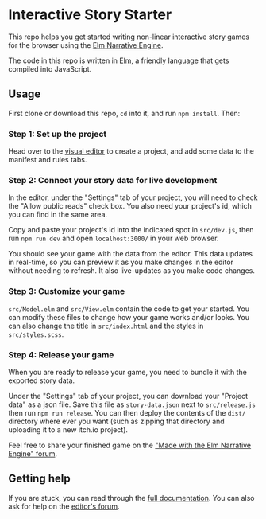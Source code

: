 # Interactive Story Starter

This repo helps you get started writing non-linear interactive story games for the
browser using the [Elm Narrative Engine](https://enegames.itch.io/elm-narrative-engine).

The code in this repo is written in [Elm](https://elm-lang.org/), a friendly language
that gets compiled into JavaScript.

## Usage

First clone or download this repo, `cd` into it, and run `npm install`. Then:

### Step 1: Set up the project

Head over to the [visual editor](https://enegames.itch.io/elm-narrative-engine) to
create a project, and add some data to the manifest and rules tabs.

### Step 2: Connect your story data for live development

In the editor, under the "Settings" tab of your project, you will need to check the
"Allow public reads" check box. You also need your project's id, which you can find
in the same area.

Copy and paste your project's id into the indicated spot in `src/dev.js`, then run
`npm run dev` and open `localhost:3000/` in your web browser.

You should see your game with the data from the editor. This data updates in
real-time, so you can preview it as you make changes in the editor without needing to
refresh. It also live-updates as you make code changes.

### Step 3: Customize your game

`src/Model.elm` and `src/View.elm` contain the code to get your started. You can
modify these files to change how your game works and/or looks. You can also change
the title in `src/index.html` and the styles in `src/styles.scss`.

### Step 4: Release your game

When you are ready to release your game, you need to bundle it with the exported
story data.

Under the "Settings" tab of your project, you can download your "Project data" as a
json file. Save this file as `story-data.json` next to `src/release.js` then run
`npm run release`. You can then deploy the contents of the `dist/` directory where
ever you want (such as zipping that directory and uploading it to a new itch.io
project).

Feel free to share your finished game on the ["Made with the Elm Narrative Engine"
forum](https://itch.io/t/1324724/games-made-with-the-elm-narrative-engine).

## Getting help

If you are stuck, you can read through the [full
documentation](https://package.elm-lang.org/packages/jschomay/elm-narrative-engine/latest/).
You can also ask for help on the [editor's
forum](https://enegames.itch.io/elm-narrative-engine/community).
